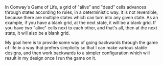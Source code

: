 In Conway's Game of Life, a grid of "alive" and "dead" cells advances through states according to rules, in a deterministic way.  It is not reversible, because there are multiple states which can turn into any given state.  As an example, if you have a blank grid, at the next state, it will be a blank grid.  If you have two "alive" cells next to each other, and that's all, then at the next state, it will also be a blank grid.

My goal here is to provide some way of going backwards through the game of life in  a way that prefers simplicity so that I can make various stable designs, and then work backwards to a simpler configuration which will result in my design once I run the game on it.
